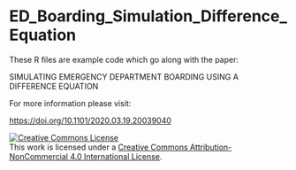 # ED_Boarding_Simulation_Difference_Equation

These R files are example code which go along with the paper: 

SIMULATING EMERGENCY DEPARTMENT BOARDING USING A DIFFERENCE EQUATION

For more information please visit: 

https://doi.org/10.1101/2020.03.19.20039040

<a rel="license" href="http://creativecommons.org/licenses/by-nc/4.0/"><img alt="Creative Commons License" style="border-width:0" src="https://i.creativecommons.org/l/by-nc/4.0/88x31.png" /></a><br />This work is licensed under a <a rel="license" href="http://creativecommons.org/licenses/by-nc/4.0/">Creative Commons Attribution-NonCommercial 4.0 International License</a>.
